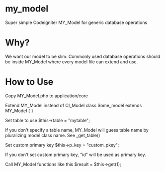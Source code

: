 # my_model
Super simple Codeigniter MY_Model for generic database operations

# Why?
We want our model to be slim. Commonly used database operations should be inside MY_Model where every model file can extend and use.

# How to Use
Copy MY_Model.php to application/core

Extend MY_Model instead of CI_Model
class Some_model extends MY_Model { }

Set table to use
$this->table = "mytable";

If you don't specify a table name, MY_Model will guess table name by pluralizing model class name.
See _get_table()

Set custom primary key
$this->p_key = "custom_pkey";

If you don't set custom primary key, "id" will be used as primary key.

Call MY_Model functions like this
$result = $this->get(1);